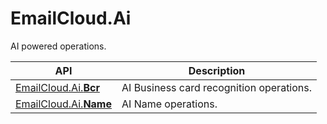 # EmailCloud.Ai
AI powered operations.

API | Description
--- | -----------
[EmailCloud.Ai.**Bcr**](AiBcrApi_list.md) | AI Business card recognition operations.
[EmailCloud.Ai.**Name**](AiNameApi_list.md) | AI Name operations.
